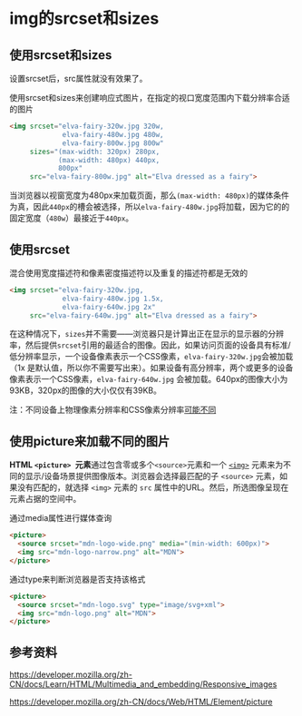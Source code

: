 # img的srcset和sizes

## 使用srcset和sizes

设置srcset后，src属性就没有效果了。

使用srcset和sizes来创建响应式图片，在指定的视口宽度范围内下载分辨率合适的图片

```html
<img srcset="elva-fairy-320w.jpg 320w,
             elva-fairy-480w.jpg 480w,
             elva-fairy-800w.jpg 800w"
     sizes="(max-width: 320px) 280px,
            (max-width: 480px) 440px,
            800px"
     src="elva-fairy-800w.jpg" alt="Elva dressed as a fairy">
```

当浏览器以视窗宽度为480px来加载页面，那么`(max-width: 480px)`的媒体条件为真，因此`440px`的槽会被选择，所以`elva-fairy-480w.jpg`将加载，因为它的的固定宽度（`480w`）最接近于`440px`。

## 使用srcset

混合使用宽度描述符和像素密度描述符以及重复的描述符都是无效的

```html
<img srcset="elva-fairy-320w.jpg,
             elva-fairy-480w.jpg 1.5x,
             elva-fairy-640w.jpg 2x"
     src="elva-fairy-640w.jpg" alt="Elva dressed as a fairy">
```

在这种情况下，`sizes`并不需要——浏览器只是计算出正在显示的显示器的分辨率，然后提供`srcset`引用的最适合的图像。因此，如果访问页面的设备具有标准/低分辨率显示，一个设备像素表示一个CSS像素，`elva-fairy-320w.jpg`会被加载（1x 是默认值，所以你不需要写出来）。如果设备有高分辨率，两个或更多的设备像素表示一个CSS像素，`elva-fairy-640w.jpg` 会被加载。640px的图像大小为93KB，320px的图像的大小仅仅有39KB。

注：不同设备上物理像素分辨率和CSS像素分辨率[可能不同](https://developer.mozilla.org/zh-CN/docs/Web/API/Window/devicePixelRatio)

## 使用picture来加载不同的图片

**HTML `<picture> `元素**通过包含零或多个`<source>`元素和一个 [`<img>`](https://developer.mozilla.org/zh-CN/docs/Web/HTML/Element/img) 元素来为不同的显示/设备场景提供图像版本。浏览器会选择最匹配的子 `<source>` 元素，如果没有匹配的，就选择 `<img>` 元素的 `src` 属性中的URL。然后，所选图像呈现在<img>元素占据的空间中。

通过media属性进行媒体查询

```html
<picture>
  <source srcset="mdn-logo-wide.png" media="(min-width: 600px)">
  <img src="mdn-logo-narrow.png" alt="MDN">
</picture>
```

通过type来判断浏览器是否支持该格式

```html
<picture>
  <source srcset="mdn-logo.svg" type="image/svg+xml">
  <img src="mdn-logo.png" alt="MDN">
</picture>
```

## 参考资料

https://developer.mozilla.org/zh-CN/docs/Learn/HTML/Multimedia_and_embedding/Responsive_images

https://developer.mozilla.org/zh-CN/docs/Web/HTML/Element/picture